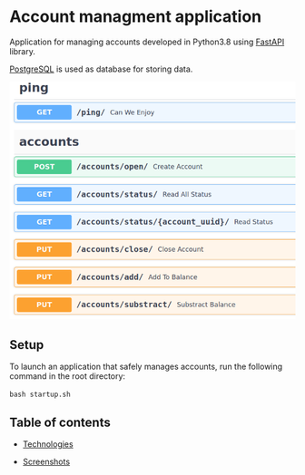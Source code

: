 # Account managment  application

Application for managing accounts developed in Python3.8 using [FastAPI](https://fastapi.tiangolo.com/) library. 

[PostgreSQL](https://www.postgresql.org/) is used as database for storing data.

![Start page](https://github.com/DianaArapova/BankApp/blob/main/docs/screens/start_page.png)

## Setup

To launch an application that safely manages accounts, run the following command in the root directory:

``bash startup.sh``

## Table of contents

* [Technologies](https://github.com/DianaArapova/BankApp/blob/main/docs/technologies.md)

* [Screenshots](https://github.com/DianaArapova/BankApp/blob/main/docs/screenshots.md)
